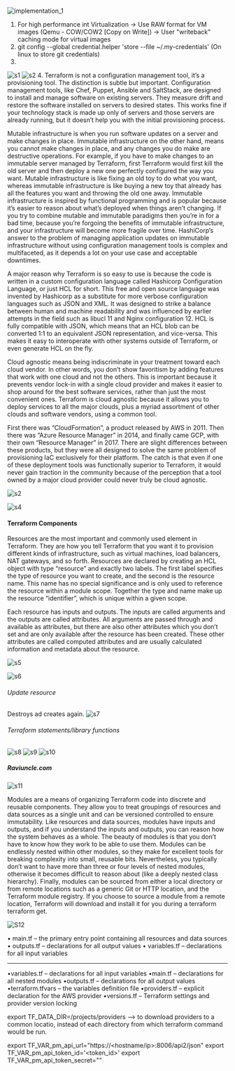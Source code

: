 ![implementation_1](../images/Implementation_diagram_1.png)
1. For high performance int Virtualization
   -> Use RAW format for VM images (Qemu - COW/COW2 [Copy on Write])
   -> User "writeback" caching mode for virtual images
2. git config --global credential.helper 'store --file ~/.my-credentials' (On linux to store git credentials)
3. 
![s1](./../images/Screenshot%20from%202022-09-04%2012-47-55.png)
![s2](./../images/Screenshot%20from%202022-09-04%2012-49-02.png)
4. Terraform is not a configuration management tool, it’s a provisioning tool. The distinction is
subtle but important. Configuration management tools, like Chef, Puppet, Ansible and
SaltStack, are designed to install and manage software on existing servers. They measure
drift and restore the software installed on servers to desired states. This works fine if your
technology stack is made up only of servers and those servers are already running, but it
doesn’t help you with the initial provisioning process.

Mutable infrastructure is when you run software updates on a server and make changes in
place. Immutable infrastructure on the other hand, means you cannot make changes in place,
and any changes you do make are destructive operations. For example, if you have to make
changes to an immutable server managed by Terraform, first Terraform would first kill the old
server and then deploy a new one perfectly configured the way you want. Mutable
infrastructure is like fixing an old toy to do what you want, whereas immutable infrastructure
is like buying a new toy that already has all the features you want and throwing the old one
away. Immutable infrastructure is inspired by functional programming and is popular because
it’s easier to reason about what’s deployed when things aren’t changing. If you try to combine
mutable and immutable paradigms then you’re in for a bad time, because you’re forgoing the
benefits of immutable infrastructure, and your infrastructure will become more fragile over
time.
HashiCorp’s answer to the problem of managing application updates on immutable
infrastructure without using configuration management tools is complex and multifaceted, as it
depends a lot on your use case and acceptable downtimes.

A major reason why Terraform is so easy to use is because the code is written in a custom
configuration language called Hashicorp Configuration Language, or just HCL for short. This
free and open source language was invented by Hashicorp as a substitute for more verbose
configuration languages such as JSON and XML. It was designed to strike a balance between
human and machine readability and was influenced by earlier attempts in the field such as
libucl 11 and Nginx configuration 12. HCL is fully compatible with JSON, which means that an
HCL blob can be converted 1:1 to an equivalent JSON representation, and vice-versa. This
makes it easy to interoperate with other systems outside of Terraform, or even generate HCL
on the fly.

Cloud agnostic means being indiscriminate in your treatment toward each
cloud vendor. In other words, you don’t show favoritism by adding features that work with one
cloud and not the others. This is important because it prevents vendor lock-in with a single
cloud provider and makes it easier to shop around for the best software services, rather than
just the most convenient ones. Terraform is cloud agnostic because it allows you to deploy
services to all the major clouds, plus a myriad assortment of other clouds and software
vendors, using a common tool.

First there was “CloudFormation”, a product
released by AWS in 2011. Then there was “Azure Resource Manager” in 2014, and finally
came GCP, with their own “Resource Manager” in 2017. There are slight differences between
these products, but they were all designed to solve the same problem of provisioning IaC
exclusively for their platform. The catch is that even if one of these deployment tools was
functionally superior to Terraform, it would never gain traction in the community because of
the perception that a tool owned by a major cloud provider could never truly be cloud
agnostic.

![s2](./../images/Screenshot%20from%202022-09-04%2014-07-34.png)


![s4](./../images/Screenshot%20from%202022-09-04%2014-23-10.png)

#### Terraform Components

Resources are the most important and commonly used element in Terraform. They are
how you tell Terraform that you want it to provision different kinds of infrastructure, such as
virtual machines, load balancers, NAT gateways, and so forth. Resources are declared by
creating an HCL object with type “resource” and exactly two labels. The first label specifies the
type of resource you want to create, and the second is the resource name. This name has no
special significance and is only used to reference the resource within a module scope.
Together the type and name make up the resource “identifier”, which is unique within a given
scope.

Each resource has inputs and outputs. The inputs are called arguments and the outputs
are called attributes. All arguments are passed through and available as attributes, but there
are also other attributes which you don’t set and are only available after the resource has
been created. These other attributes are called computed attributes and are usually calculated
information and metadata about the resource.

![s5](./../images/Screenshot%20from%202022-09-04%2014-34-40.png)

![s6](./../images/Screenshot%20from%202022-09-04%2014-39-36.png)

###### Update resource
Destroys ad creates again.
![s7](./../images/Screenshot%20from%202022-09-04%2014-47-51.png)

###### Terraform statements/library functions
![s8](./../images/Screenshot%20from%202022-09-04%2015-12-28.png)
![s9](./../images/Screenshot%20from%202022-09-04%2015-13-13.png)
![s10](./../images/Screenshot%20from%202022-09-04%2015-13-35.png)

##### Raviuncle.com
![s11](./../images/Screenshot%20from%202022-09-04%2015-17-39.png)

Modules are a means of organizing Terraform code into discrete and reusable components.
They allow you to treat groupings of resources and data sources as a single unit and can be
versioned controlled to ensure immutability. Like resources and data sources, modules have
inputs and outputs, and if you understand the inputs and outputs, you can reason how the
system behaves as a whole. The beauty of modules is that you don’t have to know how they
work to be able to use them. Modules can be endlessly nested within other modules, so they
make for excellent tools for breaking complexity into small, reusable bits. Nevertheless, you
typically don’t want to have more than three or four levels of nested modules, otherwise it
becomes difficult to reason about (like a deeply nested class hierarchy). Finally, modules can
be sourced from either a local directory or from remote locations such as a generic Git or HTTP
location, and the Terraform module registry. If you choose to source a module from a remote
location, Terraform will download and install it for you during a terraform
terraform get.

![S12](./../images/Screenshot%20from%202022-09-04%2015-23-44.png)

• main.tf – the primary entry point containing all resources and data sources
• outputs.tf – declarations for all output values
• variables.tf – declarations for all input variables

---
•variables.tf – declarations for all input variables
•main.tf – declarations for all nested modules
•outputs.tf – declarations for all output values
•terraform.tfvars – the variables definition file
•providers.tf – explicit declaration for the AWS provider
•versions.tf – Terraform settings and provider version locking

export TF_DATA_DIR=/projects/providers --> to download providers to a common locatio, instead of each directory from which terraform command would be run. 

export TF_VAR_pm_api_url="https://<hostname/ip>:8006/api2/json"
export TF_VAR_pm_api_token_id='<token_id>'
export TF_VAR_pm_api_token_secret="<secret>"
